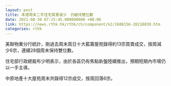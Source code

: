 ```yaml
---
layout: post
title: 本港周末二手住宅買賣減少　仍維持雙位數
date: 2021-08-30 07:15:45.000000000 +08:00
link: https://news.rthk.hk/rthk/ch/component/k2/1608156-20210830.htm
categories: rthk
---
```


美聯物業分行統計，剛過去周末周日十大藍籌屋苑錄得約13宗買賣成交，按周減少6宗，連續28個周末保持雙位數。

住宅部行政總裁布少明表示，由於各區仍有焦點新盤陸續推出，預期短期內市場仍以一手主導。

中原地產十大屋苑周末共錄得12宗成交，按周回落6宗。
